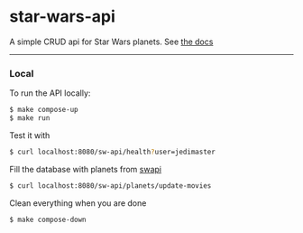 # star-wars-api
A simple CRUD api for Star Wars planets. See [the docs](https://gugabfigueiredo.github.io/star-wars-api/docs)

---

### Local

To run the API locally:

```bash
$ make compose-up
$ make run
```

Test it with
```bash
$ curl localhost:8080/sw-api/health?user=jedimaster
```

Fill the database with planets from [swapi](https://swapi.dev/)
```bash
$ curl localhost:8080/sw-api/planets/update-movies
```

Clean everything when you are done
```bash
$ make compose-down
```
